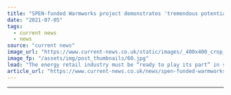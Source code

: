 ```yaml
---
title: "SPEN-funded Warmworks project demonstrates 'tremendous potential' of domestic battery storage"
date: "2021-07-05"
tags: 
  - current news
  - news
source: "current news"
image_url: "https://www.current-news.co.uk/static/images/_400x400_crop_center-center/Joseph-Harkin-taking-part-in-the-Warmworks-project-Credit-SPEN.jpg"
image_fp: "/assets/img/post_thumbnails/60.jpg"
lead: "​The energy retail industry must be “ready to play its part” in supporting consumers in transitioning to new tech, a trial run by Warmworks Scotland has found."
article_url: "https://www.current-news.co.uk/news/spen-funded-warmworks-project-demonstrates-tremendous-potential-of-domestic-battery-storage?utm_source=rss-feeds&utm_medium=rss&utm_campaign=rss"
---
```


---

